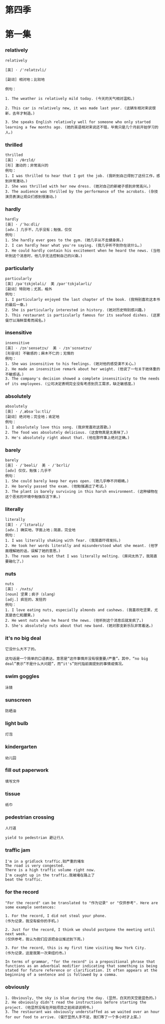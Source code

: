 # 第四季

# 第一集

### relatively

```
relatively

[英] · /ˈrelətɪvli/

[副词] 相对地；比较地

例句：

1. The weather is relatively mild today. (今天的天气相对温和。)

2. This car is relatively new, it was made last year. (这辆车相对来说很新，去年才制造。)

3. She speaks English relatively well for someone who only started learning a few months ago. (她的英语相对来说还不错，毕竟只是几个月前开始学习的人。)
```

### thrilled

```
thrilled
[英] · /θrɪld/
[形] 激动的；非常高兴的
例句：
1. I was thrilled to hear that I got the job. (我听到自己得到了这份工作，感到非常激动。)
2. She was thrilled with her new dress. (她对自己的新裙子感到非常高兴。)
3. The audience was thrilled by the performance of the acrobats. (杂技演员表演让观众们感到很激动。)
```

### hardly

```
hardly
[英] · /ˈhɑːdli/
[adv.] 几乎不，几乎没有；勉强，仅仅
例句：
1. She hardly ever goes to the gym. (她几乎从不去健身房。)
2. I can hardly hear what you're saying. (我几乎听不到你在说什么。)
3. He could hardly contain his excitement when he heard the news. (当他听到这个消息时，他几乎无法控制自己的兴奋。)
```

### particularly

```
particularly
[英] /pəˈtɪkjʊləli/  美 /pərˈtɪkjələrli/
[副词] 特别地；尤其，格外
例句：
1. I particularly enjoyed the last chapter of the book. (我特别喜欢这本书的最后一章。)
2. She is particularly interested in history. (她对历史特别感兴趣。)
3. This restaurant is particularly famous for its seafood dishes. (这家餐厅以海鲜菜肴而闻名。)
```

### insensitive

```
insensitive
[英] · /ɪnˈsensətɪv/  美 · /ɪnˈsɛnsətɪv/
[形容词] 不敏感的；麻木不仁的；无情的
例句：
1. She was insensitive to his feelings. (她对他的感受漠不关心。)
2. He made an insensitive remark about her weight. (他说了一句关于她体重的不敏感话。)
3. The company's decision showed a complete insensitivity to the needs of its employees. (公司决定表明完全没有考虑到员工需求，缺乏敏感度。)
```

### absolutely

```
absolutely
[英] · /ˌæbsəˈluːtli/
[副词] 绝对地；完全地；肯定地
例句：
1. I absolutely love this song. (我非常喜欢这首歌。)
2. The food was absolutely delicious. (这食物真是太美味了。)
3. He's absolutely right about that. (他在那件事上绝对正确。)
```

### barely

```
barely
[英] · /ˈbeəli/  美 · /ˈbɛrli/
[adv] 仅仅，勉强；几乎不
例句：
1. She could barely keep her eyes open. (她几乎睁不开眼睛。)
2. He barely passed the exam. (他勉强通过了考试。)
3. The plant is barely surviving in this harsh environment. (这种植物在这个恶劣的环境中勉强存活下来。)
```

### literally
```
literally
[英] · /ˈlɪtərəli/
[adv.] 确实地，字面上地；简直，完全地
例句：
1. I was literally shaking with fear. (我简直吓得发抖。)
2. He took her words literally and misunderstood what she meant. (他字面理解她的话，误解了她的意思。)
3. The room was so hot that I was literally melting. (房间太热了，我简直要融化了。)
```

### nuts

```
nuts
[英] · /nʌts/
[noun] 坚果；疯子（slang）
[adj.] 疯狂的，发狂的
例句：
1. I love eating nuts, especially almonds and cashews. (我喜欢吃坚果，尤其是杏仁和腰果。)
2. He went nuts when he heard the news. (他听到这个消息后就发疯了。)
3. She's absolutely nuts about that new band. (她对那支新乐队非常着迷。)
```

### it's no big deal

```
它没什么大不了的。

这句话是一个简单的口语表达，意思是“这件事情并没有很重要/严重”。其中，“no big deal”表示“不是什么大问题”，而“it's”则代指前面提到的事情或情况。
```

### swim goggles

```
泳镜
```

### sunscreen

```
防晒油
```

### light bulb

```
灯泡
```

### kindergarten

```
幼儿园
```

### fill out paperwork

```
填写文件
```

### tissue

```
纸巾
```

### pedestrian crossing

```
人行道

yield to pedestrian 避让行人
```

### traffic jam

```
I'm in a gridlock traffic.较严重的堵车
The road is very congested.
There is a high traffic volume right now.
I'm caught up in the traffic.我被堵在路上了
beat the traffic.
```

### for the record

```
"For the record" can be translated to "作为记录" or "仅供参考". Here are some example sentences:

1. For the record, I did not steal your phone.
(作为记录，我没有偷你的手机。)

2. Just for the record, I think we should postpone the meeting until next week.
(仅供参考，我认为我们应该把会议推迟到下周。)

3. For the record, this is my first time visiting New York City.
(作为记录，这是我第一次来纽约市。)

In terms of grammar, "for the record" is a prepositional phrase that functions as an adverbial modifier indicating that something is being stated for future reference or clarification. It often appears at the beginning of a sentence and is followed by a comma.
```

### obviously

``` 
1. Obviously, the sky is blue during the day. (显然，白天的天空是蓝色的。)
2. He obviously didn't read the instructions before starting the project. (他显然没有在开始项目之前阅读说明书。)
3. The restaurant was obviously understaffed as we waited over an hour for our food to arrive. (餐厅显然人手不足，我们等了一个多小时才上菜。)
```

```

```

```

```

```

```

```

```

```

```

```

```

```

```

```

```

```

```

```

```

```

```

```

```

```

```

```

```

```

```

```

```

```

```